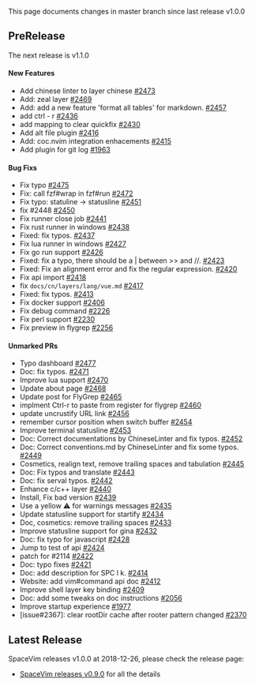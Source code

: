 This page documents changes in master branch since last release v1.0.0

## PreRelease

The next release is v1.1.0

<!-- call SpaceVim#dev#followHEAD#update('en') -->
<!-- SpaceVim follow HEAD en start -->

#### New Features

- Add chinese linter to layer chinese [#2473](https://github.com/SpaceVim/SpaceVim/pull/2473)
- Add: zeal layer [#2469](https://github.com/SpaceVim/SpaceVim/pull/2469)
- Add: add a new feature 'format all tables' for markdown. [#2457](https://github.com/SpaceVim/SpaceVim/pull/2457)
- add ctrl - r [#2436](https://github.com/SpaceVim/SpaceVim/pull/2436)
- add mapping to clear quickfix [#2430](https://github.com/SpaceVim/SpaceVim/pull/2430)
- Add alt file plugin [#2416](https://github.com/SpaceVim/SpaceVim/pull/2416)
- Add: coc.nvim integration enhacements [#2415](https://github.com/SpaceVim/SpaceVim/pull/2415)
- Add plugin for git log [#1963](https://github.com/SpaceVim/SpaceVim/pull/1963)

#### Bug Fixs

- Fix typo [#2475](https://github.com/SpaceVim/SpaceVim/pull/2475)
- Fix: call fzf#wrap in fzf#run [#2472](https://github.com/SpaceVim/SpaceVim/pull/2472)
- Fix typo: statuline -> statusline [#2451](https://github.com/SpaceVim/SpaceVim/pull/2451)
- fix #2448 [#2450](https://github.com/SpaceVim/SpaceVim/pull/2450)
- Fix runner close job [#2441](https://github.com/SpaceVim/SpaceVim/pull/2441)
- Fix rust runner in windows [#2438](https://github.com/SpaceVim/SpaceVim/pull/2438)
- Fixed: fix typos. [#2437](https://github.com/SpaceVim/SpaceVim/pull/2437)
- Fix lua runner in windows [#2427](https://github.com/SpaceVim/SpaceVim/pull/2427)
- Fix go run support [#2426](https://github.com/SpaceVim/SpaceVim/pull/2426)
- Fixed: fix a typo, there should be a \| between >> and \/\/. [#2423](https://github.com/SpaceVim/SpaceVim/pull/2423)
- Fixed: Fix an alignment error and fix the regular expression. [#2420](https://github.com/SpaceVim/SpaceVim/pull/2420)
- Fix api import [#2418](https://github.com/SpaceVim/SpaceVim/pull/2418)
- fix `docs/cn/layers/lang/vue.md` [#2417](https://github.com/SpaceVim/SpaceVim/pull/2417)
- Fixed: fix typos. [#2413](https://github.com/SpaceVim/SpaceVim/pull/2413)
- Fix docker support [#2406](https://github.com/SpaceVim/SpaceVim/pull/2406)
- Fix debug command [#2226](https://github.com/SpaceVim/SpaceVim/pull/2226)
- Fix perl support [#2230](https://github.com/SpaceVim/SpaceVim/pull/2230)
- Fix preview in flygrep [#2256](https://github.com/SpaceVim/SpaceVim/pull/2256)

#### Unmarked PRs

- Typo dashboard [#2477](https://github.com/SpaceVim/SpaceVim/pull/2477)
- Doc: fix typos. [#2471](https://github.com/SpaceVim/SpaceVim/pull/2471)
- Improve lua support [#2470](https://github.com/SpaceVim/SpaceVim/pull/2470)
- Update about page [#2468](https://github.com/SpaceVim/SpaceVim/pull/2468)
- Update post for FlyGrep [#2465](https://github.com/SpaceVim/SpaceVim/pull/2465)
- implment Ctrl-r to paste from register for flygrep [#2460](https://github.com/SpaceVim/SpaceVim/pull/2460)
- update uncrustify URL link [#2456](https://github.com/SpaceVim/SpaceVim/pull/2456)
- remember cursor position when switch buffer [#2454](https://github.com/SpaceVim/SpaceVim/pull/2454)
- Improve terminal statusline [#2453](https://github.com/SpaceVim/SpaceVim/pull/2453)
- Doc: Correct documentations by ChineseLinter and fix typos. [#2452](https://github.com/SpaceVim/SpaceVim/pull/2452)
- Doc: Correct conventions.md by ChineseLinter and fix some typos. [#2449](https://github.com/SpaceVim/SpaceVim/pull/2449)
- Cosmetics, realign text, remove trailing spaces and tabulation [#2445](https://github.com/SpaceVim/SpaceVim/pull/2445)
- Doc: Fix typos and translate [#2443](https://github.com/SpaceVim/SpaceVim/pull/2443)
- Doc: fix serval typos. [#2442](https://github.com/SpaceVim/SpaceVim/pull/2442)
- Enhance c/c++ layer [#2440](https://github.com/SpaceVim/SpaceVim/pull/2440)
- Install, Fix bad version [#2439](https://github.com/SpaceVim/SpaceVim/pull/2439)
- Use a yellow ⚠ for warnings messages [#2435](https://github.com/SpaceVim/SpaceVim/pull/2435)
- Update statusline support for startify [#2434](https://github.com/SpaceVim/SpaceVim/pull/2434)
- Doc, cosmetics: remove trailing spaces [#2433](https://github.com/SpaceVim/SpaceVim/pull/2433)
- Improve statusline support for gina [#2432](https://github.com/SpaceVim/SpaceVim/pull/2432)
- Doc: fix typo for javascript [#2428](https://github.com/SpaceVim/SpaceVim/pull/2428)
- Jump to test of api [#2424](https://github.com/SpaceVim/SpaceVim/pull/2424)
- patch for #2114 [#2422](https://github.com/SpaceVim/SpaceVim/pull/2422)
- Doc: typo fixes [#2421](https://github.com/SpaceVim/SpaceVim/pull/2421)
- Doc: add description for SPC l k. [#2414](https://github.com/SpaceVim/SpaceVim/pull/2414)
- Website: add vim#command api doc [#2412](https://github.com/SpaceVim/SpaceVim/pull/2412)
- Improve shell layer key binding [#2409](https://github.com/SpaceVim/SpaceVim/pull/2409)
- Doc: add some tweaks on doc instructions [#2056](https://github.com/SpaceVim/SpaceVim/pull/2056)
- Improve startup experience [#1977](https://github.com/SpaceVim/SpaceVim/pull/1977)
- [issue#2367]: clear rootDir cache after rooter pattern changed [#2370](https://github.com/SpaceVim/SpaceVim/pull/2370)

<!-- SpaceVim follow HEAD en end -->

## Latest Release

SpaceVim releases v1.0.0 at 2018-12-26, please check the release page:

- [SpaceVim releases v0.9.0](https://spacevim.org/SpaceVim-release-v1.0.0/) for all the details
